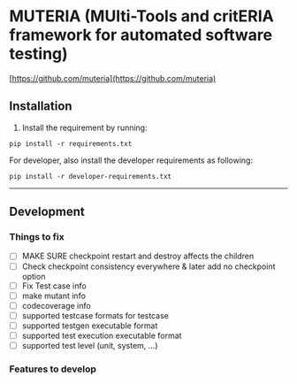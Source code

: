 # MUTERIA (MUlti-Tools and critERIA framework for automated software testing)
[https://github.com/muteria](https://github.com/muteria)

## Installation
1. Install the requirement by running: 
```
pip install -r requirements.txt
```
For developer, also install the developer requirements as following:
```
pip install -r developer-requirements.txt
```

---
## Development
### Things to fix
- [ ] MAKE SURE checkpoint restart and destroy affects the children
- [ ] Check checkpoint consistency everywhere & later add no checkpoint option
- [ ] Fix Test case info
- [ ] make mutant info
- [ ] codecoverage info
- [ ] supported testcase formats for testcase
- [ ] supported testgen executable format
- [ ] supported test execution executable format
- [ ] supported test level (unit, system, ...)
### Features to develop